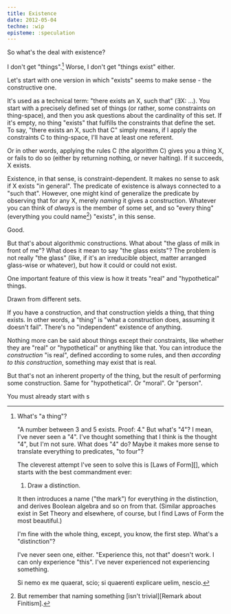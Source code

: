 ```yaml
---
title: Existence
date: 2012-05-04
techne: :wip
episteme: :speculation
---
```


So what's the deal with existence?

I don't get "things".[^things] Worse, I don't get "things exist" either.

Let's start with one version in which "exists" seems to make sense - the constructive one.

It's used as a technical term: "there exists an X, such that" (∃X: ...). You start with a precisely defined set of things (or rather, some constraints on thing-space), and then you ask questions about the cardinality of this set. If it's empty, no thing "exists" that fulfills the constraints that define the set. To say, "there exists an X, such that C" simply means, if I apply the constraints C to thing-space, I'll have at least one referent.

Or in other words, applying the rules C (the algorithm C) gives you a thing X, or fails to do so (either by returning nothing, or never halting). If it succeeds, X exists.

Existence, in that sense, is constraint-dependent. It makes no sense to ask if X exists "in general". The predicate of existence is always connected to a "such that". However, one might kind of generalize the predicate by observing that for any X, merely *naming* it gives a construction. Whatever you can think of *always* is the member of some set, and so "every thing" (everything you could name[^name]) "exists", in this sense.

[^name]: But remember that naming something [isn't trivial][Remark about Finitism].

Good.

But that's about algorithmic constructions. What about "the glass of milk in front of me"? What does it mean to say "the glass exists"? The problem is not really "the glass" (like, if it's an irreducible object, matter arranged glass-wise or whatever), but how it could or could not exist.


One important feature of this view is how it treats "real" and "hypothetical" things.

Drawn from different sets.

If you have a construction, and that construction yields a thing, that thing exists. In other words, a "thing" is "what a construction does, assuming it doesn't fail". There's no "independent" existence of anything.

Nothing more can be said about things except their constraints, like whether they are "real" or "hypothetical" or anything like that. You can introduce the *construction* "is real", defined according to some rules, and then *according to this construction*, something may exist that is real.

But that's not an inherent property of the thing, but the result of performing some construction. Same for "hypothetical". Or "moral". Or "person".

You must already start with s


[^things]:
    What's "a thing"?

    "A number between 3 and 5 exists. Proof: 4." But what's "4"? I mean, I've never seen a "4". I've thought something that I think is the thought "4", but I'm not sure. What does "4" do? Maybe it makes more sense to translate everything to predicates, "to four"?

    The cleverest attempt I've seen to solve this is [Laws of Form][], which starts with the best commandment ever:

    1. Draw a distinction.

    It then introduces a name ("the mark") for everything *in* the distinction, and derives Boolean algebra and so on from that. (Similar approaches exist in Set Theory and elsewhere, of course, but I find Laws of Form the most beautiful.)
    
    I'm fine with the whole thing, except, you know, the first step. What's a "distinction"?
    
    I've never seen one, either. "Experience this, not that" doesn't work. I can only experience "this". I've never experienced not experiencing something.

    Si nemo ex me quaerat, scio; si quaerenti explicare uelim, nescio.
